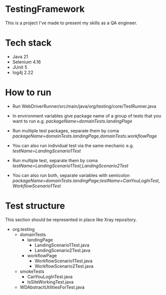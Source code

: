 # TestingFramework
This is a project I've made to present my skills as a QA engineer. 
# Tech stack
- Java 21
- Selenium 4.16
- JUnit 5
- log4j 2.22
# How to run
- Run WebDriverRunner/src/main/java/org/testing/core/TestRunner.java

- In environment variables give package name of a group of tests that you want to run e.g. *packageName=domainTests.landingPage*
- Run multiple test packages, separate them by coma *packageName=domainTests.landingPage,domainTests.workflowPage*

- You can also run individual test via the same mechanic e.g. *testName=LandingScenario1Test*
- Run multiple test, separate them by coma *testName=LandingScenario1Test,LandingScenario2Test*
- You can also run both, separate variables with semicolon *packageName=domainTests.landingPage;testName=CanYouLogInTest,WorkflowScenario1Test*
# Test structure 
This section should be represented in place like Xray repository.

- org.testing
	- domainTests
		- landingPage
			- LandingScenario1Test.java
			- LandingScenario2Test.java
		- workflowPage
			- WorkflowScenario1Test.java
			- WorkflowScenario2Test.java
	- smokeTests
		- CanYouLogInTest.java
		- IsSiteWorkingTest.java
	- WDAbstractUtilitiesForTest.java

